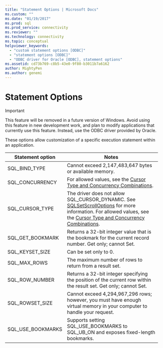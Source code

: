 ```yaml
---
title: "Statement Options | Microsoft Docs"
ms.custom: ""
ms.date: "01/19/2017"
ms.prod: sql
ms.prod_service: connectivity
ms.reviewer: ""
ms.technology: connectivity
ms.topic: conceptual
helpviewer_keywords: 
  - "custom statement options [ODBC]"
  - "statement options [ODBC]"
  - "ODBC driver for Oracle [ODBC], statement options"
ms.assetid: cd73b769-c8b5-43e0-9f80-b3011b7a6162
author: MightyPen
ms.author: genemi
---
```

# Statement Options
> [!IMPORTANT]  
>  This feature will be removed in a future version of Windows. Avoid using this feature in new development work, and plan to modify applications that currently use this feature. Instead, use the ODBC driver provided by Oracle.  
  
 These options allow customization of a specific execution statement within an application.  
  
|Statement option|Notes|  
|----------------------|-----------|  
|SQL_BIND_TYPE|Cannot exceed 2,147,483,647 bytes or available memory.|  
|SQL_CONCURRENCY|For allowed values, see the [Cursor Type and Concurrency Combinations](../../odbc/microsoft/cursor-type-and-concurrency-combinations.md).|  
|SQL_CURSOR_TYPE|The driver does not allow SQL_CURSOR_DYNAMIC. See [SQLSetScrollOptions](../../odbc/microsoft/level-2-api-functions-odbc-driver-for-oracle.md) for more information. For allowed values, see the [Cursor Type and Concurrency Combinations](../../odbc/microsoft/cursor-type-and-concurrency-combinations.md).|  
|SQL_GET_BOOKMARK|Returns a 32-bit integer value that is the bookmark for the current record number. Get only; cannot Set.|  
|SQL_KEYSET_SIZE|Can be set only to 0.|  
|SQL_MAX_ROWS|The maximum number of rows to return from a result set.|  
|SQL_ROW_NUMBER|Returns a 32-bit integer specifying the position of the current row within the result set. Get only; cannot Set.|  
|SQL_ROWSET_SIZE|Cannot exceed 4,294,967,296 rows; however, you must have enough virtual memory in your computer to handle your request.|  
|SQL_USE_BOOKMARKS|Supports setting SQL_USE_BOOKMARKS to SQL_UB_ON and exposes fixed-length bookmarks.|
